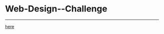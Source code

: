 <h1>Web-Design--Challenge</h1>
<hr>

<a href = 'https://karla-flores.github.io/Web-Design--Challenge/'> here </a>
